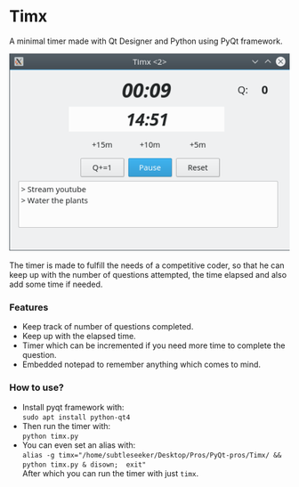 # Timx
A minimal timer made with Qt Designer and Python using PyQt framework.  

![alt tag](https://github.com/subtleseeker/Timx/blob/master/ss.png) 

The timer is made to fulfill the needs of a competitive coder, so that he can keep up with the number of questions attempted,  the time elapsed and also add some time if needed.  

### Features
* Keep track of number of questions completed.
* Keep up with the elapsed time.
* Timer which can be incremented if you need more time to complete the question.
* Embedded notepad to remember anything which comes to mind.

### How to use?
* Install pyqt framework with:  
`sudo apt install python-qt4`
* Then run the timer with:  
`python timx.py`
* You can even set an alias with:  
`alias -g timx="/home/subtleseeker/Desktop/Pros/PyQt-pros/Timx/ && python timx.py & disown;  exit"`  
After which you can run the timer with just `timx`.
